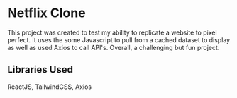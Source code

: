 # Netflix Clone

This project was created to test my ability to replicate a website to pixel perfect. It uses the some Javascript to pull from a cached dataset
to display as well as used Axios to call API's. Overall, a challenging but fun project.

## Libraries Used

ReactJS, TailwindCSS, Axios
